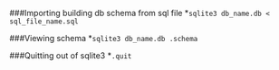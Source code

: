 ###Importing building db schema from sql file
*`sqlite3 db_name.db < sql_file_name.sql`

###Viewing schema
*`sqlite3 db_name.db .schema`

###Quitting out of sqlite3
*`.quit`
